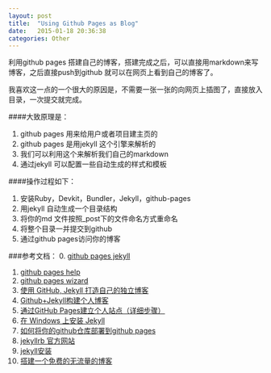```yaml
---
layout: post
title:  "Using Github Pages as Blog"
date:   2015-01-18 20:36:38
categories: Other
---
```


利用github pages 搭建自己的博客，搭建完成之后，可以直接用markdown来写博客，之后直接push到github
就可以在网页上看到自己的博客了。

我喜欢这一点的一个很大的原因是，不需要一张一张的向网页上插图了，直接放入目录，一次提交就完成。

####大致原理是：  
1. github pages 用来给用户或者项目建主页的  
2. github pages 是用jekyll 这个引擎来解析的  
3. 我们可以利用这个来解析我们自己的markdown  
4. 通过jekyll 可以配置一些自动生成的样式和模板  

####操作过程如下：  
1. 安装Ruby，Devkit，Bundler，Jekyll，github-pages  
2. 用jekyll 自动生成一个目录结构  
3. 将你的md 文件按照_post下的文件命名方式重命名  
4. 将整个目录一并提交到github  
5. 通过github pages访问你的博客  



###参考文档：
0. [github pages jekyll][-1]
1. [github pages help][0]
2. [github pages wizard][1]
1. [使用 GitHub, Jekyll 打造自己的独立博客][2]
2. [Github+Jekyll构建个人博客][3]
3. [通过GitHub Pages建立个人站点（详细步骤）][4]
4. [在 Windows 上安装 Jekyll][5]
5. [如何将你的github仓库部署到github pages][6]
6. [jekyllrb 官方网站][7]
7. [jekyll安装][8]
8. [搭建一个免费的无流量的博客][9]

[0]: https://help.github.com/categories/github-pages-basics/ "github pages jekyll"
[-1]: https://help.github.com/articles/using-jekyll-with-pages/ "github pages help"
[1]: https://pages.github.com/ "github pages wizard" 
[2]: https://github.com/minixalpha/minixalpha.github.io/blob/source/_posts/2014-02-15-github-jekyll-markdown.md "使用 GitHub, Jekyll 打造自己的独立博客"
[3]: http://aboutchen.org/blog/blog-with-github-and-jekyll/ "Github+Jekyll构建个人博客"
[4]: http://www.cnblogs.com/purediy/archive/2013/03/07/2948892.html " 通过GitHub Pages建立个人站点（详细步骤）"
[5]: http://cn.yizeng.me/2013/05/10/setup-jekyll-on-windows/ "在 Windows 上安装 Jekyll"
[6]: http://os.51cto.com/art/201409/450260.htm " 如何将你的github仓库部署到github pages"
[7]: http://jekyllrb.com/docs/installation/ " jekyllrb 官方网站"
[8]: http://hustlei.github.io/2014/08/jekyll-install.html " jekyll安装"
[9]: http://www.ruanyifeng.com/blog/2012/08/blogging_with_jekyll.html " 搭建一个免费的无流量的博客"
